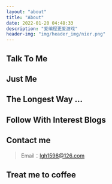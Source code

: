```yaml
---
layout: "about"
title: "About"
date: 2022-01-20 04:48:33
description: "爱编程更爱游戏"
header-img: "img/header_img/nier.png"
---
```


## Talk To Me


## Just Me



## The Longest Way ...


## Follow With Interest Blogs

## Contact me

> Email：lgh1598@126.com

## Treat me to coffee

